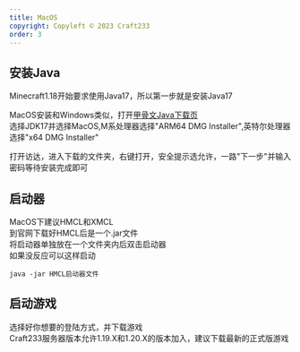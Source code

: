 ```yaml
---
title: MacOS
copyright: Copyleft © 2023 Craft233
order: 3
---
```

## 安装Java
Minecraft1.18开始要求使用Java17，所以第一步就是安装Java17  
  
MacOS安装和Windows类似，打开[甲骨文Java下载页](https://www.oracle.com/cn/java/technologies/downloads/)  
选择JDK17并选择MacOS,M系处理器选择"ARM64 DMG Installer",英特尔处理器选择"x64 DMG Installer"    


打开访达，进入下载的文件夹，右键打开，安全提示选允许，一路"下一步"并输入密码等待安装完成即可 
## 启动器
MacOS下建议HMCL和XMCL  
到官网下载好HMCL后是一个.jar文件  
将启动器单独放在一个文件夹内后双击启动器  
如果没反应可以这样启动 
```
java -jar HMCL启动器文件
```
## 启动游戏  
选择好你想要的登陆方式，并下载游戏  
Craft233服务器版本允许1.19.X和1.20.X的版本加入，建议下载最新的正式版游戏  